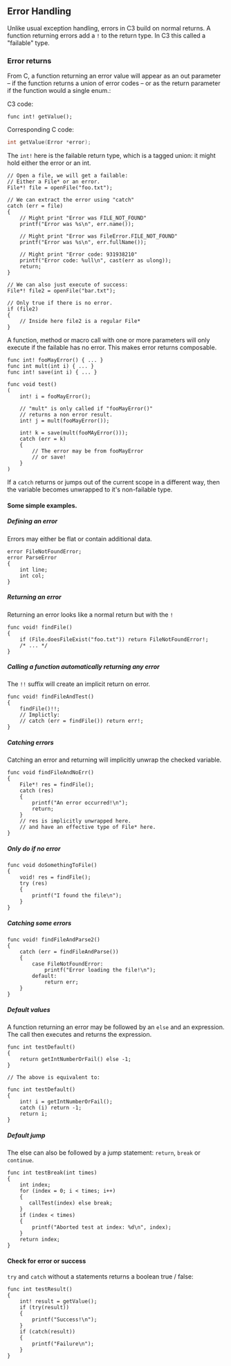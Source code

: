 ## Error Handling

Unlike usual exception handling, errors in C3 build on normal returns. A function returning errors add a `!` to the return type. In C3 this called a "failable" type.

### Error returns

From C, a function returning an error value will appear as an out parameter – if the function returns a union of error codes – or as the return parameter if the function would a single enum.:

C3 code:
```
func int! getValue();
```

Corresponding C code:
```c
int getValue(Error *error);
```

The `int!` here is the failable return type, which is a tagged union: it might hold either the error or an int.

```
// Open a file, we will get a failable:
// Either a File* or an error.
File*! file = openFile("foo.txt");

// We can extract the error using "catch"
catch (err = file)
{
    // Might print "Error was FILE_NOT_FOUND"
    printf("Error was %s\n", err.name()); 
    
    // Might print "Error was FileError.FILE_NOT_FOUND"
    printf("Error was %s\n", err.fullName()); 
    
    // Might print "Error code: 931938210"
    printf("Error code: %ull\n", cast(err as ulong)); 
    return;
}

// We can also just execute of success:
File*! file2 = openFile("bar.txt");

// Only true if there is no error.
if (file2)
{
    // Inside here file2 is a regular File*
}
```

A function, method or macro call with one or more parameters will only execute if the failable has no error. This makes error returns composable. 

```
func int! fooMayError() { ... }
func int mult(int i) { ... }
func int! save(int i) { ... }

func void test()
(
    int! i = fooMayError();
    
    // "mult" is only called if "fooMayError()"
    // returns a non error result.
    int! j = mult(fooMayError());
    
    int! k = save(mult(fooMAyError()));
    catch (err = k)
    {
        // The error may be from fooMayError
        // or save!
    }    
)
```

If a `catch` returns or jumps out of the current scope in a different way, then the variable becomes
unwrapped to it's non-failable type. 

#### Some simple examples.

##### Defining an error

Errors may either be flat or contain additional data.

```
error FileNotFoundError;
error ParseError
{
    int line;
    int col;
}
```

##### Returning an error

Returning an error looks like a normal return but with the `!`

```
func void! findFile()
{
    if (File.doesFileExist("foo.txt")) return FileNotFoundError!;
    /* ... */
}
```

##### Calling a function automatically returning any error

The `!!` suffix will create an implicit return on error.

```
func void! findFileAndTest()
{
    findFile()!!;
    // Implictly:
    // catch (err = findFile()) return err!;
}
```

##### Catching errors

Catching an error and returning will implicitly unwrap the checked variable.

```
func void findFileAndNoErr()
{
    File*! res = findFile();    
    catch (res)
    {
        printf("An error occurred!\n");
        return;
    }
    // res is implicitly unwrapped here.
    // and have an effective type of File* here.
}
```

##### Only do if no error

```
func void doSomethingToFile()
{
    void! res = findFile();    
    try (res)
    {
        printf("I found the file\n");
    }
}
```

##### Catching some errors

```
func void! findFileAndParse2()
{
    catch (err = findFileAndParse())
    {
        case FileNotFoundError:
            printf("Error loading the file!\n");
        default:
            return err;
    }
}
```


##### Default values

A function returning an error may be followed by an `else` and an expression. The call then executes and returns the expression.

```
func int testDefault()
{
    return getIntNumberOrFail() else -1;
}

// The above is equivalent to:

func int testDefault()
{
    int! i = getIntNumberOrFail();    
    catch (i) return -1;
    return i;
}

```

##### Default jump

The else can also be followed by a jump statement: `return`, `break` or `continue`.

```
func int testBreak(int times)
{
    int index;
    for (index = 0; i < times; i++)
    {
       callTest(index) else break; 
    }
    if (index < times)
    {
        printf("Aborted test at index: %d\n", index);
    }
    return index;
}
```

#### Check for error or success

`try` and `catch` without a statements returns a boolean true / false:

```
func int testResult()
{
    int! result = getValue();
    if (try(result))
    {
        printf("Success!\n");
    }
    if (catch(result))
    {
        printf("Failure\n");
    }
}
```

